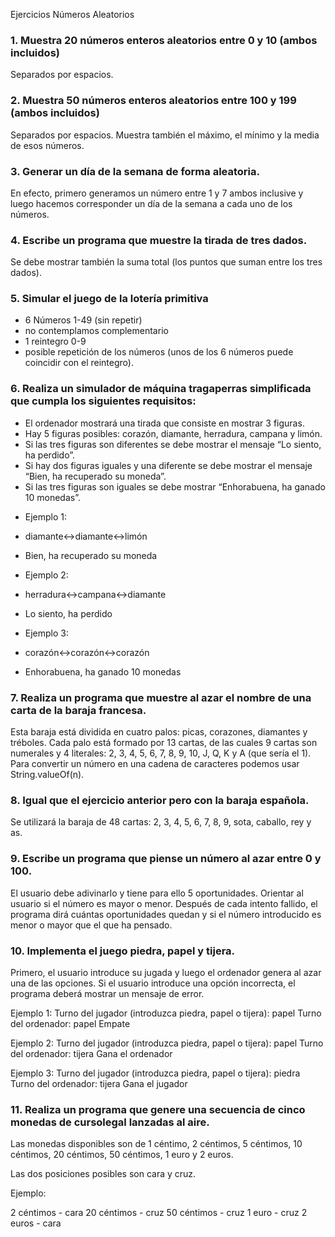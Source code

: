 Ejercicios Números Aleatorios

### 1. Muestra 20 números enteros aleatorios entre 0 y 10 (ambos incluidos)
Separados por espacios.


### 2. Muestra 50 números enteros aleatorios entre 100 y 199 (ambos incluidos)
Separados por espacios. Muestra también el máximo, el mínimo y la media
de esos números.


### 3. Generar un día de la semana de forma aleatoria.
En efecto, primero generamos un número entre 1 y 7 ambos inclusive
y luego hacemos corresponder un día de la semana a cada uno de los números.


### 4. Escribe un programa que muestre la tirada de tres dados.
Se debe mostrar también la suma total (los puntos que suman entre los tres dados).


### 5. Simular el juego de la lotería primitiva

- 6 Números 1-49 (sin repetir)
- no contemplamos complementario
- 1 reintegro 0-9
- posible repetición de los números (unos de los 6 números puede coincidir con el reintegro).

### 6. Realiza un simulador de máquina tragaperras simplificada que cumpla los siguientes requisitos:

- El ordenador mostrará una tirada que consiste en mostrar 3 figuras. 
- Hay 5 figuras posibles: corazón, diamante, herradura, campana y limón.
- Si las tres figuras son diferentes se debe mostrar el mensaje “Lo siento, ha perdido”.
- Si hay dos figuras iguales y una diferente se debe mostrar el mensaje “Bien, ha recuperado su moneda”.
- Si las tres figuras son iguales se debe mostrar “Enhorabuena, ha ganado 10 monedas”.

* Ejemplo 1:
* diamante<->diamante<->limón
* Bien, ha recuperado su moneda

* Ejemplo 2:
* herradura<->campana<->diamante
* Lo siento, ha perdido

* Ejemplo 3:
* corazón<->corazón<->corazón
* Enhorabuena, ha ganado 10 monedas

### 7. Realiza un programa que muestre al azar el nombre de una carta de la baraja francesa.

Esta baraja está dividida en cuatro palos: picas, corazones, diamantes y tréboles.
Cada palo está formado por 13 cartas, de las cuales 9 cartas son numerales y 
4 literales: 2, 3, 4, 5, 6, 7, 8, 9, 10, J, Q, K y A (que sería el 1).
Para convertir un número en una cadena de caracteres podemos usar String.valueOf(n).

### 8. Igual que el ejercicio anterior pero con la baraja española. 
Se utilizará la baraja de 48 cartas: 2, 3, 4, 5, 6, 7, 8, 9, sota, caballo, rey y as.

### 9. Escribe un programa que piense un número al azar entre 0 y 100.
El usuario debe adivinarlo y tiene para ello 5 oportunidades. 
Orientar al usuario si el número es mayor o menor.
Después de cada intento fallido,
el programa dirá cuántas oportunidades quedan
y si el número introducido es menor o mayor que el que ha pensado.
### 10. Implementa el juego piedra, papel y tijera. 
Primero, el usuario introduce su jugada 
y luego el ordenador genera al azar una de las opciones. 
Si el usuario introduce una opción incorrecta, el programa deberá mostrar un mensaje de error.

Ejemplo 1:
Turno del jugador (introduzca piedra, papel o tijera): papel
Turno del ordenador: papel
Empate

Ejemplo 2:
Turno del jugador (introduzca piedra, papel o tijera): papel
Turno del ordenador: tijera
Gana el ordenador

Ejemplo 3:
Turno del jugador (introduzca piedra, papel o tijera): piedra
Turno del ordenador: tijera
Gana el jugador



### 11. Realiza un programa que genere una secuencia de cinco monedas de cursolegal lanzadas al aire. 

Las monedas disponibles son de 1 céntimo, 2 céntimos,
5 céntimos, 10 céntimos, 20 céntimos, 50 céntimos, 1 euro y 2 euros. 

Las dos posiciones posibles son cara y cruz.

Ejemplo:

2 céntimos - cara
20 céntimos - cruz
50 céntimos - cruz
1 euro - cruz
2 euros - cara



